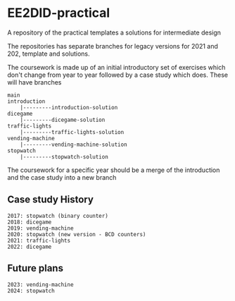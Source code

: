 # EE2DID-practical

A repository of the practical templates a solutions for intermediate design

The repositories has separate branches for legacy versions for 2021 and 202, template and solutions.

The coursework is made up of an initial introductory set of exercises which don't change from year to year followed by a case study which does.
These will have branches

    main
    introduction
        |---------introduction-solution
    dicegame
        |---------dicegame-solution
    traffic-lights
        |---------traffic-lights-solution
    vending-machine
        |---------vending-machine-solution
    stopwatch
        |---------stopwatch-solution

The coursework for a specific year should be a merge of the introduction and the case study into a new branch

## Case study History

    2017: stopwatch (binary counter)
    2018: dicegame
    2019: vending-machine
    2020: stopwatch (new version - BCD counters)
    2021: traffic-lights
    2022: dicegame

## Future plans

    2023: vending-machine
    2024: stopwatch
